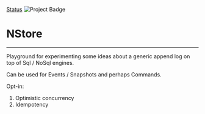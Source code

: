 [Status](https://ci.appveyor.com/project/andreabalducci/nstore) <img src="https://ci.appveyor.com/api/projects/status/github/proximosrl/nstore?svg=true" alt="Project Badge" >

# NStore
---
Playground for experimenting some ideas about a generic append log on top of Sql / NoSql engines.

Can be used for Events / Snapshots and perhaps Commands.

Opt-in:

1. Optimistic concurrency
2. Idempotency
